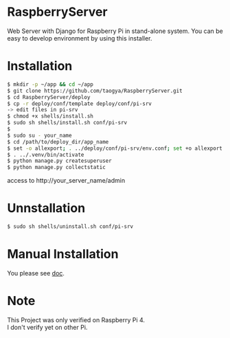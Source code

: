 # RaspberryServer
Web Server with Django for Raspberry Pi in stand-alone system.
You can be easy to develop environment by using this installer.

# Installation
```sh
$ mkdir -p ~/app && cd ~/app
$ git clone https://github.com/taogya/RaspberryServer.git
$ cd RaspberryServer/deploy
$ cp -r deploy/conf/template deploy/conf/pi-srv 
-> edit files in pi-srv
$ chmod +x shells/install.sh
$ sudo sh shells/install.sh conf/pi-srv
$ 
$ sudo su - your_name
$ cd /path/to/deploy_dir/app_name
$ set -o allexport; . ../deploy/conf/pi-srv/env.conf; set +o allexport
$ . ../.venv/bin/activate
$ python manage.py createsuperuser
$ python manage.py collectstatic
```
access to http://your_server_name/admin

# Unnstallation
```sh
$ sudo sh shells/uninstall.sh conf/pi-srv
```

# Manual Installation
You please see [doc](./deploy/doc/README.md).

# Note
This Project was only verified on Raspberry Pi 4.  
I don't verify yet on other Pi. 